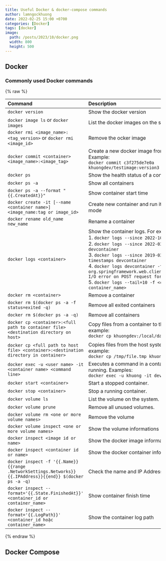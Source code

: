 ```yaml
---
title: Useful Docker & docker-compose commands
author: lamngockhuong
date: 2022-02-25 15:00 +0700
categories: [Docker]
tags: [docker]
image:
  path: /posts/2023/10/docker.png
  width: 800
  height: 500
---
```


## Docker

### Commonly used Docker commands

{% raw %}

| Command                      | Description |
|:-----------------------------|:--------|
| `docker version` | Show the docker version |
| `docker image ls` or `docker images` | List the docker images on the system. |
| `docker rmi <image_name>:<tag_version>` or `docker rmi <image_id>` | Remove the ocker image |
| `docker commit <container> <image_name>:<image_tag>` | Create a new docker image from a container is running. Example:<br> `docker commit c3f275de7e0a  khuongdev/testimage:version3`|
| `docker ps` | Show the health status of a container. |
| `docker ps -a` | Show all containers |
| `docker ps -a --format "{{.CreatedAt}}"` | Show container start time |
| `docker create -it [--name  <container name>] <image_name:tag or image_id>` | Create new container and run it. Use `-d` flag for daemon mode |
| `docker rename old_name new_name` | Rename a container |
| `docker logs <container>` | Show the container logs. For examples:<br>1. `docker logs --since 2022-10-19T12:00 devcontainer`<br>2. `docker logs --since 2022-03-13T10:00 --tail 10 devcontainer`<br>3. `docker logs --since 2019-03-13T10:00 --tail 10 --timestamps devcontainer`<br>4. `docker logs devcontainer -t 2>&1 \| grep "Caused by: org.springframework.web.client.ResourceAccessException: I/O error on POST request for "`<br>5. `docker logs --tail=10 -f <container_id or container_name>` |
| `docker rm <container>` | Remove a container |
| `docker rm $(docker ps -a -f status=exited -q)` | Remove all exited containers |
| `docker rm $(docker ps -a -q)` | Remove all containers |
| `docker cp <container>:<full path to container file> <destination directory on host>` | Copy files from a container to the host system. For example:<br>`docker cp khuongdev:/local/data/file.tmp /tmp/file.tmp` |
| `docker cp <full path to host file> <container>:<destination directory in container>` | Copies files from the host system to a container. For example:<br>`docker cp /tmp/file.tmp khuongdev:/local/data`|
| `docker exec -u <user name> -it <container name> <command line>` | Executes a command in a container while the container is running. Examples:<br> `docker exec -u khuong -it devcontainer /bin/bash`|
| `docker start <container>` | Start a stopped container. |
| `docker stop <container>` | Stop a running container. |
| `docker volume ls` | List the volume on the system. |
| `docker volume prune` | Remove all unused volumes. |
| `docker volume rm <one or more volume names>` | Remove the volume |
| `docker volume inspect <one or more volume names>` | Show the volume informations|
| `docker inspect <image id or name>` | Show the docker image information. |
| `docker inspect <container id or name>` | Show the docker container information. |
| `docker inspect -f '{{.Name}} {{range .NetworkSettings.Networks}}{{.IPAddress}}{{end}} $(docker ps -a -q)` | Check the name and IP Address of the container is running |
| `docker inspect --format='{{.State.FinishedAt}}' <container_id or container_name>` | Show container finish time |
| `docker inspect --format='{{.LogPath}}' <container_id hoặc container_name>` | Show the container log path |

{% endraw %}

## Docker Compose
